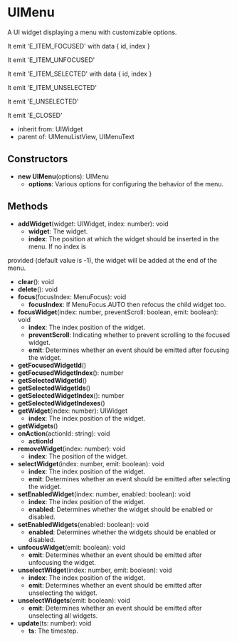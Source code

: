 # UIMenu

A UI widget displaying a menu with customizable options.
It emit 'E_ITEM_FOCUSED' with data { id, index }
It emit 'E_ITEM_UNFOCUSED'
It emit 'E_ITEM_SELECTED' with data { id, index }
It emit 'E_ITEM_UNSELECTED'
It emit 'E_UNSELECTED'
It emit 'E_CLOSED'
- inherit from: UIWidget
- parent of: UIMenuListView, UIMenuText
## Constructors
* **new UIMenu**(options): UIMenu   
  * **options**: Various options for configuring the behavior of the menu.
## Methods
* **addWidget**(widget: UIWidget, index: number): void   
  * **widget**: The widget.
  * **index**: The position at which the widget should be inserted in the menu. If no index is
provided (default value is -1), the widget will be added at the end of the menu.
* **clear**(): void   
* **delete**(): void   
* **focus**(focusIndex: MenuFocus): void   
  * **focusIndex**: If MenuFocus.AUTO then refocus the child widget too.
* **focusWidget**(index: number, preventScroll: boolean, emit: boolean): void   
  * **index**: The index position of the widget.
  * **preventScroll**: Indicating whether to prevent scrolling to the focused widget.
  * **emit**: Determines whether an event should be emitted after focusing the widget.
* **getFocusedWidgetId**()   
* **getFocusedWidgetIndex**(): number   
* **getSelectedWidgetId**()   
* **getSelectedWidgetIds**()   
* **getSelectedWidgetIndex**(): number   
* **getSelectedWidgetIndexes**()   
* **getWidget**(index: number): UIWidget   
  * **index**: The index position of the widget.
* **getWidgets**()   
* **onAction**(actionId: string): void   
  * **actionId**
* **removeWidget**(index: number): void   
  * **index**: The position of the widget.
* **selectWidget**(index: number, emit: boolean): void   
  * **index**: The index position of the widget.
  * **emit**: Determines whether an event should be emitted after selecting the widget.
* **setEnabledWidget**(index: number, enabled: boolean): void   
  * **index**: The index position of the widget.
  * **enabled**: Determines whether the widget should be enabled or disabled.
* **setEnabledWidgets**(enabled: boolean): void   
  * **enabled**: Determines whether the widgets should be enabled or disabled.
* **unfocusWidget**(emit: boolean): void   
  * **emit**: Determines whether an event should be emitted after unfocusing the widget.
* **unselectWidget**(index: number, emit: boolean): void   
  * **index**: The index position of the widget.
  * **emit**: Determines whether an event should be emitted after unselecting the widget.
* **unselectWidgets**(emit: boolean): void   
  * **emit**: Determines whether an event should be emitted after unselecting all widgets.
* **update**(ts: number): void   
  * **ts**: The timestep.
